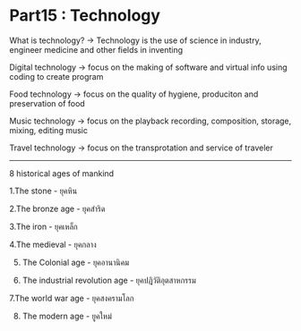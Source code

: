 # Part15 : Technology

What is technology? -> Technology is the use of science in industry, engineer medicine and other fields in inventing

Digital technology -> focus on the making of software and virtual info using coding to create program

Food technology -> focus on the quality of hygiene, produciton and preservation of food

Music technology -> focus on the playback recording, composition, storage, mixing, editing music

Travel technology -> focus on the transprotation and service of traveler

---

8 historical ages of mankind

1.The stone - ยุคหิน

2.The bronze age - ยุคสำริด

3.The iron - ยุคเหล็ก

4.The medieval - ยุคกลาง

5. The Colonial age - ยุคอานานิคม

6. The industrial revolution age - ยุคปฎิวัติอุตสาหกรรม

7.The world war age - ยุคสงครามโลก

8. The modern age - ยูคใหม่